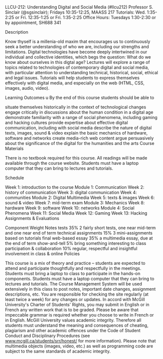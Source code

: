 LLCU-212: Understanding Digital and Social Media (#llcu212)
Professor S. Sinclair (@sgsinclair); Fridays 10:35-12:25, MAASS 217
Tutorials: Wed. 1:35-2:25 or Fri. 12:35-1:25 or Fri. 1:35-2:25
Office Hours: Tuesdays 1:30-2:30 or by appointment, SH688 341

Description

Know thyself is a millenia-old maxim that encourages us to continuously seek a better understanding of who we are, including our strengths and limitations. Digital technologies have become deeply intertwined in our individual and collective identities, which begs the question: What do we know about ourselves in this digtal age? Lectures will explore a range of topics related to technologies of contemporary digital and social media, with particular attention to understanding technical, historical, social, ethical and legal issues. Tutorials will help students to express themselves effectively with digital media, and especially on the web (HTML, CSS, images, audio, video).

Learning Outcomes
u
By the end of this course students should be able to

situate themselves historically in the context of technological changes
engage critically in discussions about the human condition in a digital age
demonstrate familiarity with a range of social phenomena, including gaming and hacking cultures
provide expertise about effective digital communication, including with social media
describe the nature of digital texts, images, sound & video
explain the basic mechanics of hardware, software and networks
create media-rich web content
argue persuasively about the significance of the digital for the humanities and the arts
Course Materials

There is no textbook required for this course. All readings will be made available through the course website. Students must have a laptop computer that they can bring to lectures and tutorials.

Schedule

Week 1: introduction to the course
Module 1: Communication
Week 2: history of communication
Week 3: digital communication
Week 4: communities
Module 2: Digital Multimedia
Week 5: texts & images
Week 6: sound & video
Week 7: mid-term exam
Module 3: Mechanics
Week 8: hardware
Week 9: software
Week 10: networks
Module 4: Social Phenomena
Week 11: Social Media
Week 12: Gaming
Week 13: Hacking
Assignments & Evaluations

Component	Weight	Notes
tests	35%	2 fairly short tests, one near mid-term and one near end of term
technical assignments	15%	3 mini-assignments based on tutorials
final web-based essay	35%	a multimedia essay, due at the end of term
show-and-tell	5%	bring something interesting to class
participation & collaboration	10%	regular, respectful and insightful involvement in class & online
Policies

This course is a mix of theory and practice – students are expected to attend and participate thoughtfully and respectfully in the meetings. Students must bring a laptop to class to participate in the hands-on components.
Students must have a laptop computer that they can bring to lectures and tutorials.
The Course Management System will be used extensively in this class to post notes, important date changes, assignment descriptions, etc. You are responsible for checking the site regularly (at least twice a week) for any changes or updates.
In accord with McGill University's Charter of Students' Rights, you may submit in English or in French any written work that is to be graded. Please be aware that impeccable grammar is required whether you choose to write in French or in English.
McGill University values academic integrity. Therefore all students must understand the meaning and consequences of cheating, plagiarism and other academic offences under the Code of Student Conduct and Disciplinary Procedures (see www.mcgill.ca/students/srr/honest/ for more information). Please note that multimedia objects (images, video, etc.) as well as programming code are subject to the same standards of academic integrity.
